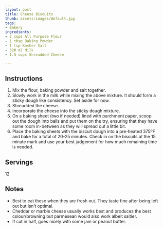 ```yaml
---
layout: post
title: Cheese Biscuits
thumb: assets/images/default.jpg
tags:
- Bakery
ingredients:
- 2 cups All Purpose Flour
- 1 tbsp Baking Powder
- 1 tsp Kosher Salt
- 320 ml Milk
- 1.5 cups Shreadded Cheese

---
```


## Instructions
1. Mix the flour, baking powder and salt together. 
2. Slowly work in the milk while mixing the above mixture. It should form a sticky dough like consistency. Set aside for now.
3. Shreadded the cheese. 
4. Incorporate the cheese into the sticky dough mixture.
5. On a baking sheet (two if needed) lined with parchment paper, scoop out the dough into balls and put them on the try, ensuring that they have some room in-between as they will spread out a little bit.
6. Place the baking sheets with the biscuit dough into a pre-heated 375ºF and bake for a total of 20-25 minutes. Check in on the biscuits at the 15 minute mark and use your best judgement for how much remaining time is needed.

## Servings
12

## Notes
- Best to eat these when they are fresh out. They taste fine after being left out but isn't optimal.
- Cheddar or marble cheese usually works best and produces the best colour/browning but parmesean would also work albeit saltier.
- If cut in half, goes nicely with some jam or peanut butter.